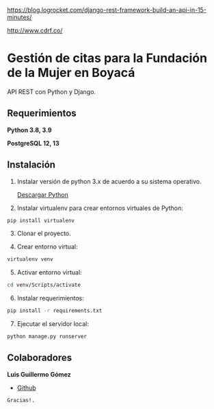 https://blog.logrocket.com/django-rest-framework-build-an-api-in-15-minutes/

http://www.cdrf.co/

# Gestión de citas para la Fundación de la Mujer en Boyacá

API REST con Python y Django.

## Requerimientos

**Python 3.8, 3.9**

**PostgreSQL 12, 13**

## Instalación

1. Instalar versión de python 3.x de acuerdo a su sistema operativo.

   [Descargar Python](https://www.python.org/downloads/)


2. Instalar virtualenv para crear entornos virtuales de Python:

```bash
pip install virtualenv
```

3. Clonar el proyecto.

4. Crear entorno virtual:

```bash
virtualenv venv
```

5. Activar entorno virtual:

```bash
cd venv/Scripts/activate
```

6. Instalar requerimientos:

```bash
pip install -r requirements.txt
```

7. Ejecutar el servidor local:

```bash
python manage.py runserver
```

## Colaboradores

**Luis Guillermo Gómez**

- [Github](https://github.com/luisgomez29)

```
Gracias!.
```